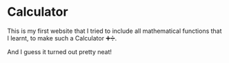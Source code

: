 # Calculator

This is my first website that I tried to include all mathematical functions that I learnt, to make such a Calculator ➕➗.

And I guess it turned out pretty neat!
